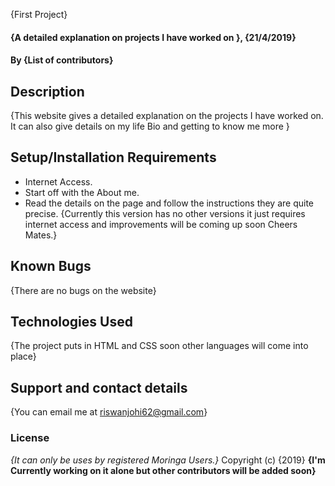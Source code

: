 {First Project}
#### {A detailed explanation on projects I have worked on }, {21/4/2019}
#### By **{List of contributors}**
## Description
{This website gives a detailed explanation on the projects I have worked on. It can also give details on my life Bio and getting to know me more }
## Setup/Installation Requirements
* Internet Access.
* Start off with the About me.
* Read the details on the page and follow the instructions they are quite precise.
{Currently this version has no other versions it just requires internet access and improvements will be coming up soon Cheers Mates.}
## Known Bugs
{There are no bugs on the website}
## Technologies Used
{The project puts in HTML and CSS soon other languages will come into place}
## Support and contact details
{You can email me at riswanjohi62@gmail.com}
### License
*{It can only be uses by registered Moringa Users.}*
Copyright (c) {2019} **{I'm Currently working on it alone but other contributors will be added soon}**

